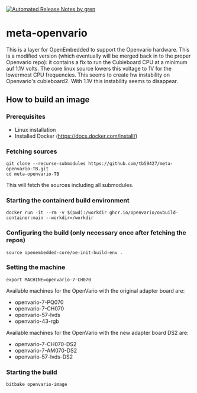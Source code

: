 [![Automated Release Notes by gren](https://img.shields.io/badge/%F0%9F%A4%96-release%20notes-00B2EE.svg)](https://github-tools.github.io/github-release-notes/)

# meta-openvario

This is a layer for OpenEmbedded to support the Openvario hardware. This is a modified version (which eventually will be merged back in to the proper Openvario repo): it contains a fix to run the Cubieboard CPU at a minimum auf 1.1V volts. The core linux source lowers this voltage to 1V for the lowermost CPU frequencies. This seems to create hw instability on Openvario's cubieboard2. With 1.1V this instability seems to disappear.

## How to build an image

### Prerequisites

 - Linux installation 
 - Installed Docker (https://docs.docker.com/install/)
 
### Fetching sources

```
git clone --recurse-submodules https://github.com/tb59427/meta-openvario-TB.git
cd meta-openvario-TB
```

This will fetch the sources including all submodules.

### Starting the containerd build environment
```
docker run -it --rm -v $(pwd):/workdir ghcr.io/openvario/ovbuild-container:main --workdir=/workdir
```

### Configuring the build (only necessary once after fetching the repos)

```
source openembedded-core/oe-init-build-env .
```

### Setting the machine

```
export MACHINE=openvario-7-CH070
```

Available machines for the OpenVario with the original adapter board are:
- openvario-7-PQ070
- openvario-7-CH070
- openvario-57-lvds
- openvario-43-rgb

Available machines for the OpenVario with the new adapter board DS2 are:
- openvario-7-CH070-DS2
- openvario-7-AM070-DS2
- openvario-57-lvds-DS2

### Starting the build

```
bitbake openvario-image
```

